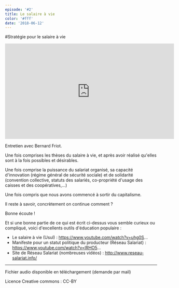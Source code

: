 ```yaml
---
episode: '#2'
title: Le salaire à vie
color: '#fff'
date: '2018-06-12'
---
```

\#Stratégie pour le salaire à vie

<iframe width="560" height="315" src="https://www.youtube.com/embed/PC99kf4IipE?rel=0&amp;controls=0" frameborder="0" allow="autoplay; encrypted-media" allowfullscreen></iframe>

Entretien avec Bernard Friot.

Une fois comprises les thèses du salaire à vie, et après avoir réalisé qu'elles sont à la fois possibles et désirables.

Une fois comprise la puissance du salariat organisé, sa capacité d'innovation (régime général de sécurité sociale) et de solidarité (convention collective, statuts des salariés, co-propriété d'usage des caisses et des coopératives,...)

Une fois compris que nous avons commencé à sortir du capitalisme.

Il reste à savoir, concrètement on continue comment ?

Bonne écoute !

Et si une bonne partie de ce qui est écrit ci-dessus vous semble curieux ou compliqué, voici d'excellents outils d'éducation populaire :

* Le salaire à vie (Usul) : https://www.youtube.com/watch?v=uhg0S...
* Manifeste pour un statut politique du producteur (Réseau Salariat) : https://www.youtube.com/watch?v=lRHO5...
* Site de Réseau Salariat (nombreuses vidéos) : http://www.reseau-salariat.info/

- - -

Fichier audio disponible en téléchargement (demande par mail)

Licence Creative commons : CC-BY

